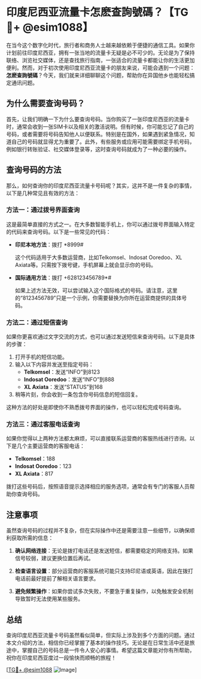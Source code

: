# 印度尼西亚流量卡怎麽查詢號碼？【TG💪+ @esim1088】

在当今这个数字化时代，旅行者和商务人士越来越依赖于便捷的通信工具。如果你计划前往印度尼西亚，拥有一张当地的流量卡无疑是必不可少的。无论是为了保持联络、浏览社交媒体，还是查找旅行指南，一张适合的流量卡都能让你的生活更加便利。然而，对于初次使用印度尼西亚流量卡的朋友来说，可能会遇到一个问题：**怎麽查詢號碼**？今天，我们就来详细聊聊这个问题，帮助你在异国他乡也能轻松搞定通讯问题。

## 为什么需要查询号码？

首先，让我们明确一下为什么要查询号码。当你购买了一张印度尼西亚的流量卡时，通常会收到一张SIM卡以及相关的激活说明。但有时候，你可能忘记了自己的号码，或者需要将号码告知他人以便联系。特别是在国外，如果遇到紧急情况，知道自己的号码就显得尤为重要了。此外，有些服务或应用可能需要绑定手机号码，例如银行转账验证、社交媒体登录等，这时查询号码就成为了一种必要的操作。

## 查询号码的方法

那么，如何查询你的印度尼西亚流量卡号码呢？其实，这并不是一件复杂的事情，以下是几种常见且有效的方法：

### 方法一：通过拨号界面查询

这是最简单直接的方式之一。在大多数智能手机上，你可以通过拨号界面输入特定的代码来查询号码。以下是一些常见的代码：

- **印尼本地方法**：拨打 *8999#
  
  这个代码适用于大多数运营商，比如Telkomsel、Indosat Ooredoo、XL Axiata等。只需按下拨号键，手机屏幕上就会显示你的号码。

- **国际通用方法**：拨打 +628123456789*#

  如果上述方法无效，可以尝试输入这个国际格式的号码。请注意，这里的“8123456789”只是一个示例，你需要替换为你所在运营商提供的具体号码。

### 方法二：通过短信查询

如果你更喜欢通过文字交流的方式，也可以通过发送短信来查询号码。以下是具体的步骤：

1. 打开手机的短信功能。
2. 输入以下内容并发送至指定号码：
   - **Telkomsel**：发送“INFO”到8123
   - **Indosat Ooredoo**：发送“INFO”到888
   - **XL Axiata**：发送“STATUS”到168
3. 稍等片刻，你会收到一条包含你号码信息的短信回复。

这种方法的好处是即使你不熟悉拨号界面的操作，也可以轻松完成号码查询。

### 方法三：通过客服电话查询

如果你觉得以上两种方法都太麻烦，可以直接联系运营商的客服热线进行咨询。以下是几个主要运营商的客服电话：

- **Telkomsel**：188
- **Indosat Ooredoo**：123
- **XL Axiata**：817

拨打这些号码后，按照语音提示选择相应的服务选项，通常会有专门的客服人员帮助你查询号码。

## 注意事项

虽然查询号码的过程并不复杂，但在实际操作中还是需要注意一些细节，以确保顺利获取所需的信息：

1. **确认网络连接**：无论是拨打电话还是发送短信，都需要稳定的网络支持。如果信号较弱，建议更换位置后再试。
   
2. **检查语言设置**：部分运营商的客服系统可能只支持印尼语或英语，因此在拨打电话前最好提前了解相关语言要求。

3. **避免频繁操作**：如果你尝试多次失败，不要急于重复操作，以免触发安全机制导致暂时无法使用某些服务。

## 总结

查询印度尼西亚流量卡号码虽然看似简单，但实际上涉及到多个方面的问题。通过本文介绍的方法，相信你已经掌握了基本的操作技巧。无论是在日常生活中还是旅途中，掌握自己的号码总是一件令人安心的事情。希望这篇文章能对你有所帮助，祝你在印度尼西亚度过一段愉快而顺畅的旅程！

[[TG💪+ @esim1088](https://t.me/s/esim1088) ![Image](https://i.postimg.cc/4NQfJmqS/Snipaste-2025-05-13-00-14-12.png)]